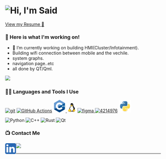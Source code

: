 # ![Hi, I'm Said](https://readme-typing-svg.herokuapp.com?color=%2336BCF7&size=21+&duration=2000&center=true&vCenter=true&multiline=true&width=200&height=40&lines=Hi%2C+I'm+Said!👋🏼;+;+)

[View my Resume 📝](https://drive.google.com/drive/u/0/folders/1ylvttUZGozfBDQk76bMfb3Dg0mm4qniV)


### 🧰 Here is what I'm working on!  

- 🔭 I’m currently working on building HMI(Cluster/Infotainment).
- Building wifi connection between mobile and the vechile.
- system graphs.
- navigation page..etc
- all done by QT/Qml.

<a href="https://github.com/404"><img src="https://user-images.githubusercontent.com/73097560/115834477-dbab4500-a447-11eb-908a-139a6edaec5c.gif"></a>

### 👨‍💻 Languages and Tools I Use

<a href="https://git-scm.com/" target="_blank" rel="noreferrer"> <img src="https://www.vectorlogo.zone/logos/git-scm/git-scm-icon.svg" alt="git" height="30" /></a>
<a href="https://github.com/features/actions" target="_blank" rel="noreferrer"> <img src="https://www.vectorlogo.zone/logos/github/github-tile.svg" alt="GitHub Actions" height="30" /></a>
<a href="https://www.w3schools.com/cpp/" ><img src="https://raw.githubusercontent.com/devicons/devicon/master/icons/cplusplus/cplusplus-original.svg" alt="cplusplus" width="40" height="40"/> </a>
<a href="https://www.linux.org/" target="_blank" rel="noreferrer"> <img src="https://raw.githubusercontent.com/devicons/devicon/master/icons/linux/linux-original.svg" alt="linux" height="30" /></a>
<a href="https://www.figma.com/" ><img src="https://www.vectorlogo.zone/logos/figma/figma-icon.svg" alt="figma" width="40" height="40"/> </a> <a href="https://git-scm.com/" target="_blank" rel="noreferrer">
<a href="https://stackoverflow.com" target="blank"><img  src="https://raw.githubusercontent.com/rahuldkjain/github-profile-readme-generator/master/src/images/icons/Social/stack-overflow.svg" alt="4214976" height="30" width="40" /></a>
<a href="https://www.python.org" > <img src="https://raw.githubusercontent.com/devicons/devicon/master/icons/python/python-original.svg" alt="java" width="40" height="40"/> </a>

![Python](https://img.shields.io/badge/Python-Intermediate-green)
![C++](https://img.shields.io/badge/C++-Intermediate-lightgreen)
![Rust](https://img.shields.io/badge/Rust-Beginner-blue)
![Qt](https://img.shields.io/badge/Qt_Qml-expert-black)

### 📺 Contact Me

  <a href="https://saidmagdy2023@gmail.com"> <img width="40px" src="https://www.vectorlogo.zone/logos/gmail/gmail-icon.svg" />
  <a href="https://www.linkedin.com/in/said-magdy-shhata-0a95a6246"><img align="left" src="https://raw.githubusercontent.com/deepajarout/deepajarout/main/5296501_linkedin_network_linkedin logo_icon.png" alt="deepa Jarout | LinkedIn" width="35px"/></a>

 
---
